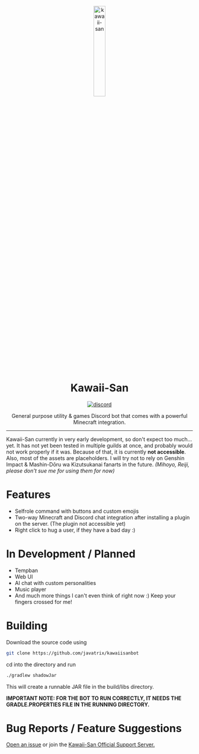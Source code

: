 <p align="center">
<img src="https://i.imgur.com/jQiqeyC.png" width="25%" alt="kawaii-san"/>
</p>

<h1 align="center">Kawaii-San</h1>

<p align="center">
  <a href="https://discord.gg/8a6x653veD">
    <img src="https://img.shields.io/badge/Discord-5865F2?style=for-the-badge&logo=discord&logoColor=white" alt="discord"/>
  </a>
</p>

<p align="center">General purpose utility & games Discord bot that comes with a powerful Minecraft integration.</p>

---

Kawaii-San currently in very early development, so don't expect too much... yet.
It has not yet been tested in multiple guilds at once, and probably would not work properly if it was. Because of that,
it is currently **not accessible**.
Also, most of the assets are placeholders. I will try not to rely on Genshin Impact & Mashin-Dōru wa Kizutsukanai
fanarts in the future.
*(Mihoyo, Reiji, please don't sue me for using them for now)*

# Features

- Selfrole command with buttons and custom emojis
- Two-way Minecraft and Discord chat integration after installing a plugin on the server. (The plugin not accessible yet)
- Right click to hug a user, if they have a bad day :)

# In Development / Planned

- Tempban
- Web UI
- AI chat with custom personalities
- Music player
- And much more things I can't even think of right now :) Keep your fingers crossed for me!

# Building

Download the source code using

```bash
git clone https://github.com/javatrix/kawaiisanbot
```

cd into the directory and run

```bash
./gradlew shadowJar
```

This will create a runnable JAR file in the build/libs directory.

**IMPORTANT NOTE:
FOR THE BOT TO RUN CORRECTLY, IT NEEDS THE GRADLE.PROPERTIES FILE IN THE RUNNING DIRECTORY.**

# Bug Reports / Feature Suggestions

[Open an issue](https://github.com/Javatrix/kawaiisanbot/issues) or join
the [Kawaii-San Official Support Server.](https://discord.gg/8a6x653veD)
